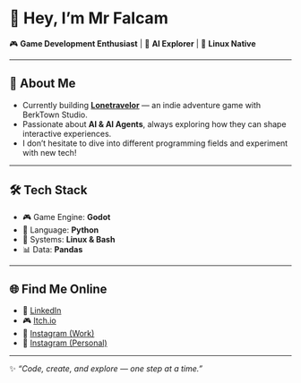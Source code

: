 # 👋 Hey, I’m Mr Falcam  

🎮 **Game Development Enthusiast** | 🧠 **AI Explorer** | 🐧 **Linux Native**  

---

## 🚀 About Me  
- Currently building **[Lonetravelor](https://berktown-studio.itch.io/lonetravelor)** — an indie adventure game with BerkTown Studio.  
- Passionate about **AI & AI Agents**, always exploring how they can shape interactive experiences.  
- I don’t hesitate to dive into different programming fields and experiment with new tech!  

---

## 🛠️ Tech Stack  
- 🎮 Game Engine: **Godot**  
- 🐍 Language: **Python**  
- 🐧 Systems: **Linux & Bash**  
- 📊 Data: **Pandas**  

---

## 🌐 Find Me Online  
- 💼 [LinkedIn](https://www.linkedin.com/in/debanjanpahari)  
- 🎮 [Itch.io](https://berktown-studio.itch.io/)  
- 🎨 [Instagram (Work)](https://www.instagram.com/berkarts21)  
- 👤 [Instagram (Personal)](https://www.instagram.com/debanjan_pahari/) 

---

✨ *“Code, create, and explore — one step at a time.”*  
